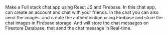 Make a Full stack chat app using React JS and Firebase. In this chat app, can create an account and chat with your friends. In the chat you can also send the images. and create the authentication using Firebase and store the chat images in Firebase storage. And will store the chat messages on Firestore Database, that send the chat message in Real-time. 
